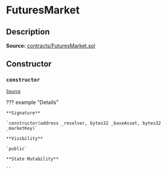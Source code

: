 # FuturesMarket

## Description

**Source:** [contracts/FuturesMarket.sol](https://github.com/Synthetixio/synthetix/tree/v2.80.3/contracts/FuturesMarket.sol)

## Constructor

### `constructor`

<sub>[Source](https://github.com/Synthetixio/synthetix/tree/v2.80.3/contracts/FuturesMarket.sol#L59)</sub>

??? example "Details"

    **Signature**

    `constructor(address _resolver, bytes32 _baseAsset, bytes32 _marketKey)`

    **Visibility**

    `public`

    **State Mutability**

    ``
